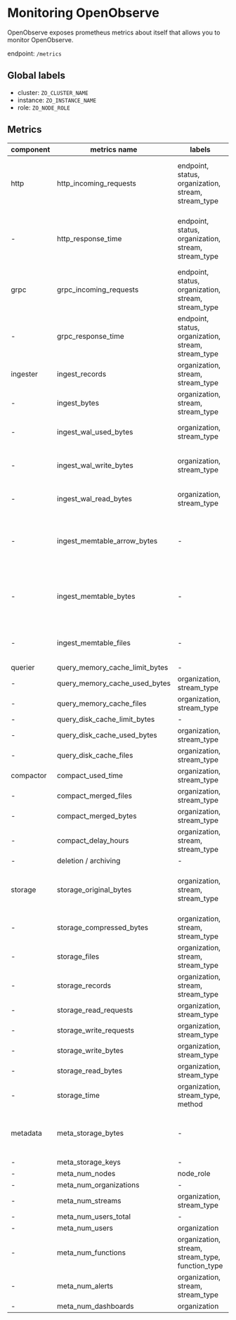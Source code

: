 # Monitoring OpenObserve

OpenObserve exposes prometheus metrics about itself that allows you to monitor OpenObserve.

endpoint: `/metrics`

## Global labels

- cluster: `ZO_CLUSTER_NAME`
- instance: `ZO_INSTANCE_NAME`
- role: `ZO_NODE_ROLE`

## Metrics

| component | metrics name                   | labels                              | data type | desc |
|-----------|--------------------------------|-------------------------------------|-----------|------|
| http      | http_incoming_requests         | endpoint, status, organization, stream, stream_type | Counter   | endpoint: /_bulk, /_json, /_multi, /_search, /_around |
| -         | http_response_time             | endpoint, status, organization, stream, stream_type | Histogram | endpoint: /_bulk, /_json, /_multi, /_search, /_around |
| grpc      | grpc_incoming_requests         | endpoint, status, organization, stream, stream_type | Counter   | endpoint: search, event |
| -         | grpc_response_time             | endpoint, status, organization, stream, stream_type | Histogram | endpoint: search, event |
| ingester  | ingest_records                 | organization, stream, stream_type   | Counter   | - |
| -         | ingest_bytes                   | organization, stream, stream_type   | Counter   | - |
| -         | ingest_wal_used_bytes          | organization, stream_type           | Gauge     | currently WAL total size |
| -         | ingest_wal_write_bytes         | organization, stream_type           | Counter   | Ingestor WAL write bytes        |
| -         | ingest_wal_read_bytes          | organization, stream_type           | Counter   | Ingestor WAL read bytes         |
| -         | ingest_memtable_arrow_bytes    | -                                   | Gauge     | Ingestor in memory bytes of arrow format |
| -         | ingest_memtable_bytes          | -                                   | Gauge     | Ingestor in memory bytes of json format  |
| -         | ingest_memtable_files          | -                                   | Gauge     | Ingestor in memory files |
| querier   | query_memory_cache_limit_bytes | -                                   | Gauge     | - |
| -         | query_memory_cache_used_bytes  | organization, stream_type           | Gauge     | - |
| -         | query_memory_cache_files       | organization, stream_type           | Gauge     | - |
| -         | query_disk_cache_limit_bytes   | -                                   | Gauge     | - |
| -         | query_disk_cache_used_bytes    | organization, stream_type           | Gauge     | - |
| -         | query_disk_cache_files         | organization, stream_type           | Gauge     | - |
| compactor | compact_used_time              | organization, stream_type           | Counter   | - |
| -         | compact_merged_files           | organization, stream_type           | Counter   | - |
| -         | compact_merged_bytes           | organization, stream_type           | Counter   | - |
| -         | compact_delay_hours            | organization, stream, stream_type   | Gauge     | - |
| -         | deletion / archiving           | -                                   | -         | TODO |
| storage   | storage_original_bytes         | organization, stream, stream_type   | Gauge     | Storage metrics will be updated regularly. |
| -         | storage_compressed_bytes       | organization, stream, stream_type   | Gauge     | - |
| -         | storage_files                  | organization, stream, stream_type   | Gauge     | - |
| -         | storage_records                | organization, stream, stream_type   | Gauge     | - |
| -         | storage_read_requests          | organization, stream_type           | Counter   | - |
| -         | storage_write_requests         | organization, stream_type           | Counter   | - |
| -         | storage_write_bytes            | organization, stream_type           | Counter   | - |
| -         | storage_read_bytes             | organization, stream_type           | Counter   | - |
| -         | storage_time                   | organization, stream_type, method   | Counter   | method: get, put, delete |
| metadata  | meta_storage_bytes             | -                                   | Gauge     | Metadata metrics will be updated regularly. |
| -         | meta_storage_keys              | -                                   | Gauge     | - |
| -         | meta_num_nodes                 | node_role                           | Gauge     | node_role |
| -         | meta_num_organizations         | -                                   | Gauge     | - |
| -         | meta_num_streams               | organization, stream_type           | Gauge     | - |
| -         | meta_num_users_total           | -                                   | Gauge     | - |
| -         | meta_num_users                 | organization                        | Gauge     | - |
| -         | meta_num_functions             | organization, stream, stream_type, function_type | Gauge | - |
| -         | meta_num_alerts                | organization, stream, stream_type   | Gauge     | TODO |
| -         | meta_num_dashboards            | organization                        | Gauge     | TODO |
